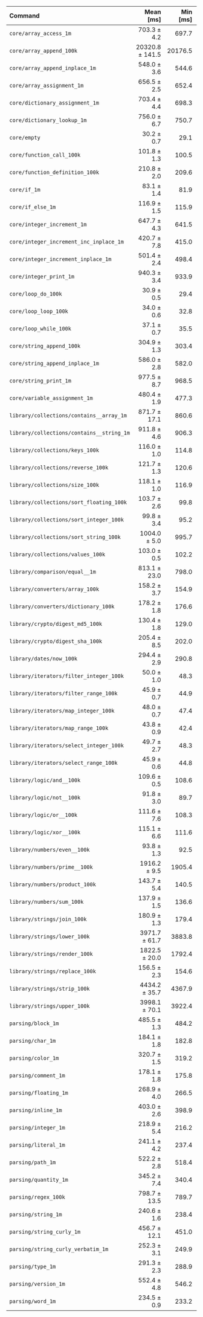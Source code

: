 | Command | Mean [ms] | Min [ms] | Max [ms] |
|:---|---:|---:|---:|
| `core/array_access_1m` | 703.3 ± 4.2 | 697.7 | 710.5 | 23.25 ± 0.53 |
| `core/array_append_100k` | 20320.8 ± 141.5 | 20176.5 | 20658.7 | 671.85 ± 15.45 |
| `core/array_append_inplace_1m` | 548.0 ± 3.6 | 544.6 | 555.5 | 18.12 ± 0.41 |
| `core/array_assignment_1m` | 656.5 ± 2.5 | 652.4 | 660.7 | 21.71 ± 0.48 |
| `core/dictionary_assignment_1m` | 703.4 ± 4.4 | 698.3 | 711.3 | 23.26 ± 0.53 |
| `core/dictionary_lookup_1m` | 756.0 ± 6.7 | 750.7 | 773.8 | 25.00 ± 0.59 |
| `core/empty` | 30.2 ± 0.7 | 29.1 | 33.6 |
| `core/function_call_100k` | 101.8 ± 1.3 | 100.5 | 107.4 | 3.36 ± 0.09 |
| `core/function_definition_100k` | 210.8 ± 2.0 | 209.6 | 217.2 | 6.97 ± 0.17 |
| `core/if_1m` | 83.1 ± 1.4 | 81.9 | 89.8 | 2.75 ± 0.08 |
| `core/if_else_1m` | 116.9 ± 1.5 | 115.9 | 123.4 | 3.87 ± 0.10 |
| `core/integer_increment_1m` | 647.7 ± 4.3 | 641.5 | 656.0 | 21.41 ± 0.49 |
| `core/integer_increment_inc_inplace_1m` | 420.7 ± 7.8 | 415.0 | 438.6 | 13.91 ± 0.40 |
| `core/integer_increment_inplace_1m` | 501.4 ± 2.4 | 498.4 | 505.8 | 16.58 ± 0.37 |
| `core/integer_print_1m` | 940.3 ± 3.4 | 933.9 | 945.0 | 31.09 ± 0.69 |
| `core/loop_do_100k` | 30.9 ± 0.5 | 29.4 | 32.2 | 1.02 ± 0.03 |
| `core/loop_loop_100k` | 34.0 ± 0.6 | 32.8 | 35.8 | 1.12 ± 0.03 |
| `core/loop_while_100k` | 37.1 ± 0.7 | 35.5 | 39.5 | 1.23 ± 0.04 |
| `core/string_append_100k` | 304.9 ± 1.3 | 303.4 | 308.4 | 10.08 ± 0.23 |
| `core/string_append_inplace_1m` | 586.0 ± 2.8 | 582.0 | 591.4 | 19.38 ± 0.43 |
| `core/string_print_1m` | 977.5 ± 8.7 | 968.5 | 996.0 | 32.32 ± 0.76 |
| `core/variable_assignment_1m` | 480.4 ± 1.9 | 477.3 | 483.3 | 15.88 ± 0.35 |
| `library/collections/contains__array_1m` | 871.7 ± 17.1 | 860.6 | 910.8 | 28.82 ± 0.85 |
| `library/collections/contains__string_1m` | 911.8 ± 4.6 | 906.3 | 921.4 | 30.15 ± 0.68 |
| `library/collections/keys_100k` | 116.0 ± 1.0 | 114.8 | 118.8 | 3.84 ± 0.09 |
| `library/collections/reverse_100k` | 121.7 ± 1.3 | 120.6 | 127.2 | 4.02 ± 0.10 |
| `library/collections/size_100k` | 118.1 ± 1.0 | 116.9 | 122.1 | 3.90 ± 0.09 |
| `library/collections/sort_floating_100k` | 103.7 ± 2.6 | 99.8 | 111.9 | 3.43 ± 0.12 |
| `library/collections/sort_integer_100k` | 99.8 ± 3.4 | 95.2 | 108.1 | 3.30 ± 0.13 |
| `library/collections/sort_string_100k` | 1004.0 ± 5.0 | 995.7 | 1012.0 | 33.19 ± 0.75 |
| `library/collections/values_100k` | 103.0 ± 0.5 | 102.2 | 104.0 | 3.40 ± 0.08 |
| `library/comparison/equal__1m` | 813.1 ± 23.0 | 798.0 | 875.5 | 26.88 ± 0.96 |
| `library/converters/array_100k` | 158.2 ± 3.7 | 154.9 | 167.5 | 5.23 ± 0.17 |
| `library/converters/dictionary_100k` | 178.2 ± 1.8 | 176.6 | 183.4 | 5.89 ± 0.14 |
| `library/crypto/digest_md5_100k` | 130.4 ± 1.8 | 129.0 | 137.9 | 4.31 ± 0.11 |
| `library/crypto/digest_sha_100k` | 205.4 ± 8.5 | 202.0 | 234.9 | 6.79 ± 0.32 |
| `library/dates/now_100k` | 294.4 ± 2.9 | 290.8 | 300.7 | 9.73 ± 0.23 |
| `library/iterators/filter_integer_100k` | 50.0 ± 1.0 | 48.3 | 54.8 | 1.65 ± 0.05 |
| `library/iterators/filter_range_100k` | 45.9 ± 0.7 | 44.9 | 49.0 | 1.52 ± 0.04 |
| `library/iterators/map_integer_100k` | 48.0 ± 0.7 | 47.4 | 52.4 | 1.59 ± 0.04 |
| `library/iterators/map_range_100k` | 43.8 ± 0.9 | 42.4 | 49.5 | 1.45 ± 0.04 |
| `library/iterators/select_integer_100k` | 49.7 ± 2.7 | 48.3 | 69.0 | 1.64 ± 0.10 |
| `library/iterators/select_range_100k` | 45.9 ± 0.6 | 44.8 | 47.8 | 1.52 ± 0.04 |
| `library/logic/and__100k` | 109.6 ± 0.5 | 108.6 | 110.5 | 3.62 ± 0.08 |
| `library/logic/not__100k` | 91.8 ± 3.0 | 89.7 | 105.2 | 3.04 ± 0.12 |
| `library/logic/or__100k` | 111.6 ± 7.6 | 108.3 | 143.8 | 3.69 ± 0.27 |
| `library/logic/xor__100k` | 115.1 ± 6.6 | 111.6 | 138.4 | 3.81 ± 0.23 |
| `library/numbers/even__100k` | 93.8 ± 1.3 | 92.5 | 99.6 | 3.10 ± 0.08 |
| `library/numbers/prime__100k` | 1916.2 ± 9.5 | 1905.4 | 1928.2 | 63.35 ± 1.42 |
| `library/numbers/product_100k` | 143.7 ± 5.4 | 140.5 | 164.8 | 4.75 ± 0.21 |
| `library/numbers/sum_100k` | 137.9 ± 1.5 | 136.6 | 143.6 | 4.56 ± 0.11 |
| `library/strings/join_100k` | 180.9 ± 1.3 | 179.4 | 184.2 | 5.98 ± 0.14 |
| `library/strings/lower_100k` | 3971.7 ± 61.7 | 3883.8 | 4059.6 | 131.31 ± 3.53 |
| `library/strings/render_100k` | 1822.5 ± 20.0 | 1792.4 | 1856.7 | 60.26 ± 1.48 |
| `library/strings/replace_100k` | 156.5 ± 2.3 | 154.6 | 162.0 | 5.18 ± 0.14 |
| `library/strings/strip_100k` | 4434.2 ± 35.7 | 4367.9 | 4483.4 | 146.60 ± 3.42 |
| `library/strings/upper_100k` | 3998.1 ± 70.1 | 3922.4 | 4094.4 | 132.19 ± 3.71 |
| `parsing/block_1m` | 485.5 ± 1.3 | 484.2 | 488.4 | 16.05 ± 0.35 |
| `parsing/char_1m` | 184.1 ± 1.8 | 182.8 | 190.1 | 6.09 ± 0.15 |
| `parsing/color_1m` | 320.7 ± 1.5 | 319.2 | 323.9 | 10.60 ± 0.24 |
| `parsing/comment_1m` | 178.1 ± 1.8 | 175.8 | 182.4 | 5.89 ± 0.14 |
| `parsing/floating_1m` | 268.9 ± 4.0 | 266.5 | 280.6 | 8.89 ± 0.24 |
| `parsing/inline_1m` | 403.0 ± 2.6 | 398.9 | 407.4 | 13.32 ± 0.30 |
| `parsing/integer_1m` | 218.9 ± 5.4 | 216.2 | 236.1 | 7.24 ± 0.24 |
| `parsing/literal_1m` | 241.1 ± 4.2 | 237.4 | 252.1 | 7.97 ± 0.22 |
| `parsing/path_1m` | 522.2 ± 2.8 | 518.4 | 527.4 | 17.26 ± 0.39 |
| `parsing/quantity_1m` | 345.2 ± 7.4 | 340.4 | 361.4 | 11.41 ± 0.35 |
| `parsing/regex_100k` | 798.7 ± 13.5 | 789.7 | 835.4 | 26.41 ± 0.73 |
| `parsing/string_1m` | 240.6 ± 1.6 | 238.4 | 242.9 | 7.95 ± 0.18 |
| `parsing/string_curly_1m` | 456.7 ± 12.1 | 451.0 | 490.4 | 15.10 ± 0.52 |
| `parsing/string_curly_verbatim_1m` | 252.3 ± 3.1 | 249.9 | 261.2 | 8.34 ± 0.21 |
| `parsing/type_1m` | 291.3 ± 2.3 | 288.9 | 296.6 | 9.63 ± 0.22 |
| `parsing/version_1m` | 552.4 ± 4.8 | 546.2 | 561.3 | 18.27 ± 0.43 |
| `parsing/word_1m` | 234.5 ± 0.9 | 233.2 | 236.0 | 7.75 ± 0.17 |
